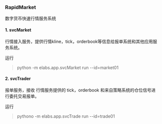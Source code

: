 
### RapidMarket   
数字货币快速行情服务系统

#### 1. svcMarket 
行情接入服务，提供行情kline，tick，orderbook等信息给报单系统和其他应用服务系统。

运行
> python -m elabs.app.svcMarket run --id=market01 

#### 2. svcTrader
报单服务，接收 行情服务提供的 tick，orderbook 和来自策略系统的仓位信号进行委托交易报单。

运行
> pythono -m elabs.app.svcTrade run --id=trade01